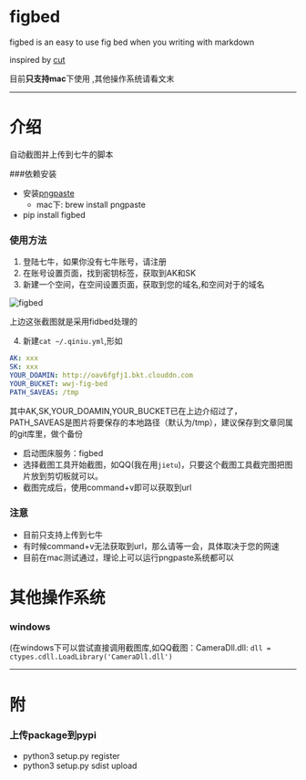 # figbed 
figbed is an easy to use fig bed when you writing with markdown

inspired by [cut](https://github.com/xiaochao/cut)

目前**只支持mac**下使用 ,其他操作系统请看文末

---

# 介绍
自动截图并上传到七牛的脚本

###依赖安装
* 安装[pngpaste](https://github.com/jcsalterego/pngpaste)
    * mac下: brew install pngpaste
* pip install figbed

### 使用方法
1. 登陆七牛，如果你没有七牛账号，请注册
2. 在账号设置页面，找到密钥标签，获取到AK和SK
3. 新建一个空间，在空间设置页面，获取到您的域名,和空间对于的域名

![figbed](http://oav6fgfj1.bkt.clouddn.com/figbed_md1.png)

上边这张截图就是采用fidbed处理的

4. 新建`cat ~/.qiniu.yml`,形如

```yml
AK: xxx
SK: xxx
YOUR_DOAMIN: http://oav6fgfj1.bkt.clouddn.com
YOUR_BUCKET: wwj-fig-bed
PATH_SAVEAS: /tmp
```

其中AK,SK,YOUR_DOAMIN,YOUR_BUCKET已在上边介绍过了，PATH_SAVEAS是图片将要保存的本地路径（默认为/tmp），建议保存到文章同属的git库里，做个备份

* 启动图床服务：figbed
* 选择截图工具开始截图，如QQ(我在用`jietu`)，只要这个截图工具截完图把图片放到剪切板就可以。
* 截图完成后，使用command+v即可以获取到url

### 注意
* 目前只支持上传到七牛
* 有时候command+v无法获取到url，那么请等一会，具体取决于您的网速
* 目前在mac测试通过，理论上可以运行pngpaste系统都可以




# 其他操作系统
### windows
(在windows下可以尝试直接调用截图库,如QQ截图：CameraDll.dll: `dll = ctypes.cdll.LoadLibrary('CameraDll.dll')`





--- 

# 附
### 上传package到pypi
*  python3 setup.py register
*  python3 setup.py sdist upload 

